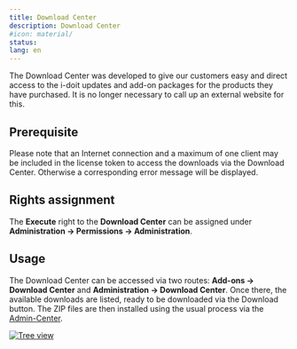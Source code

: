 ```yaml
---
title: Download Center
description: Download Center
#icon: material/
status:
lang: en
---
```


The Download Center was developed to give our customers easy and direct access to the i-doit updates and add-on packages for the products they have purchased. It is no longer necessary to call up an external website for this.

## Prerequisite

Please note that an Internet connection and a maximum of one client may be included in the license token to access the downloads via the Download Center. Otherwise a corresponding error message will be displayed.

## Rights assignment

The **Execute** right to the **Download Center** can be assigned under **Administration → Permissions → Administration**.

## Usage

The Download Center can be accessed via two routes: **Add-ons → Download Center** and **Administration → Download Center**. Once there, the available downloads are listed, ready to be downloaded via the Download button. The ZIP files are then installed using the usual process via the [Admin-Center](../admin-center.md).

[![Tree view](../../assets/images/en/system-administration/administration/download-center/1-dc.png)](../../assets/images/en/system-administration/administration/download-center/1-dc.png)
